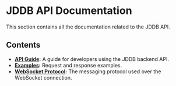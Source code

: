 # JDDB API Documentation

This section contains all the documentation related to the JDDB API.

## Contents

- **[API Guide](./README.md):** A guide for developers using the JDDB backend API.
- **[Examples](./examples/):** Request and response examples.
- **[WebSocket Protocol](./examples/websocket-protocol.md):** The messaging protocol used over the WebSocket connection.